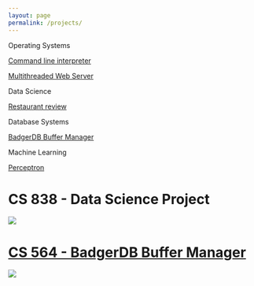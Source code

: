 ```yaml
---
layout: page
permalink: /projects/
---
```

<p> Operating Systems </p>

<p> <a href="https://github.com/gautam1411/OS_Shell"> 
Command line interpreter</a> </p>

<p> <a href="https://github.com/gautam1411/ScalableWebServer"> 
Multithreaded Web Server</a> </p>

<p> Data Science </p>

<p> <a href="https://gautam1411.github.io/CS838-Data-Science-Project"> 
Restaurant review</a> </p>

<p> Database Systems </p>

<p> <a href="https://gautam1411.github.io/CS564-BadgerDB-Buffer-Manager"> 
  BadgerDB Buffer Manager</a> </p>

<p> Machine Learning </p>

<p> <a href="https://github.com/gautam1411/Perceptron"> 
  Perceptron</a> </p>
  
  

CS 838 - Data Science Project
====================
![](/images/datascience.jpg) 

<a href="https://gautam1411.github.io/CS838-Data-Science-Project">

CS 564 - BadgerDB Buffer Manager
====================
![](/images/buffermanager.jpg) 

<a href="https://gautam1411.github.io/CS564-BadgerDB-Buffer-Manager">
